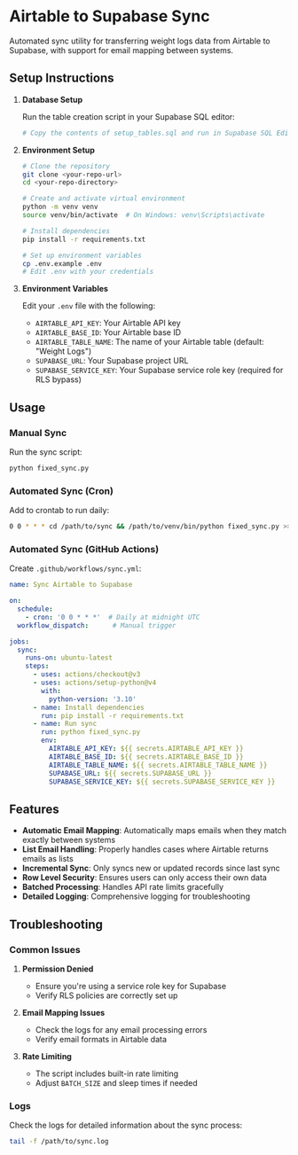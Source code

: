 # Airtable to Supabase Sync

Automated sync utility for transferring weight logs data from Airtable to Supabase, with support for email mapping between systems.

## Setup Instructions

1. **Database Setup**
   
   Run the table creation script in your Supabase SQL editor:
   ```bash
   # Copy the contents of setup_tables.sql and run in Supabase SQL Editor
   ```

2. **Environment Setup**

   ```bash
   # Clone the repository
   git clone <your-repo-url>
   cd <your-repo-directory>

   # Create and activate virtual environment
   python -m venv venv
   source venv/bin/activate  # On Windows: venv\Scripts\activate

   # Install dependencies
   pip install -r requirements.txt

   # Set up environment variables
   cp .env.example .env
   # Edit .env with your credentials
   ```

3. **Environment Variables**

   Edit your `.env` file with the following:
   - `AIRTABLE_API_KEY`: Your Airtable API key
   - `AIRTABLE_BASE_ID`: Your Airtable base ID
   - `AIRTABLE_TABLE_NAME`: The name of your Airtable table (default: "Weight Logs")
   - `SUPABASE_URL`: Your Supabase project URL
   - `SUPABASE_SERVICE_KEY`: Your Supabase service role key (required for RLS bypass)

## Usage

### Manual Sync

Run the sync script:
```bash
python fixed_sync.py
```

### Automated Sync (Cron)

Add to crontab to run daily:
```bash
0 0 * * * cd /path/to/sync && /path/to/venv/bin/python fixed_sync.py >> /path/to/sync.log 2>&1
```

### Automated Sync (GitHub Actions)

Create `.github/workflows/sync.yml`:
```yaml
name: Sync Airtable to Supabase

on:
  schedule:
    - cron: '0 0 * * *'  # Daily at midnight UTC
  workflow_dispatch:      # Manual trigger

jobs:
  sync:
    runs-on: ubuntu-latest
    steps:
      - uses: actions/checkout@v3
      - uses: actions/setup-python@v4
        with:
          python-version: '3.10'
      - name: Install dependencies
        run: pip install -r requirements.txt
      - name: Run sync
        run: python fixed_sync.py
        env:
          AIRTABLE_API_KEY: ${{ secrets.AIRTABLE_API_KEY }}
          AIRTABLE_BASE_ID: ${{ secrets.AIRTABLE_BASE_ID }}
          AIRTABLE_TABLE_NAME: ${{ secrets.AIRTABLE_TABLE_NAME }}
          SUPABASE_URL: ${{ secrets.SUPABASE_URL }}
          SUPABASE_SERVICE_KEY: ${{ secrets.SUPABASE_SERVICE_KEY }}
```

## Features

- **Automatic Email Mapping**: Automatically maps emails when they match exactly between systems
- **List Email Handling**: Properly handles cases where Airtable returns emails as lists
- **Incremental Sync**: Only syncs new or updated records since last sync
- **Row Level Security**: Ensures users can only access their own data
- **Batched Processing**: Handles API rate limits gracefully
- **Detailed Logging**: Comprehensive logging for troubleshooting

## Troubleshooting

### Common Issues

1. **Permission Denied**
   - Ensure you're using a service role key for Supabase
   - Verify RLS policies are correctly set up

2. **Email Mapping Issues**
   - Check the logs for any email processing errors
   - Verify email formats in Airtable data

3. **Rate Limiting**
   - The script includes built-in rate limiting
   - Adjust `BATCH_SIZE` and sleep times if needed

### Logs

Check the logs for detailed information about the sync process:
```bash
tail -f /path/to/sync.log
```
